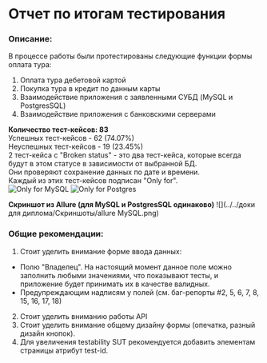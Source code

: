 # Отчет по итогам тестирования
### Описание:
В процессе работы были протестированы следующие функции формы оплата тура:
1. Оплата тура дебетовой картой
2. Покупка тура в кредит по данным карты
3. Взаимодействие приложения с заявленными СУБД (MySQL и PostgresSQL)
4. Взаимодействие приложения с банковскими серверами 

**Количество тест-кейсов: 83<br/>**
Успешных тест-кейсов - 62 (74.07%)<br/>
Неуспешных тест-кейсов - 19 (23.45%) <br/>
2 тест-кейса с "Broken status" - это два тест-кейса, которые всегда будут в этом статусе в зависимости от выбранной БД.<br/>
Они проверяют сохранение данных по дате и времени. <br/>
Каждый из этих тест-кейсов подписан "Only for".<br/>
![Only for MySQL](https://user-images.githubusercontent.com/103326791/225156084-8c0efb13-aeff-41be-99ff-4420a948e699.png)
![Only for Postgres](https://user-images.githubusercontent.com/103326791/225156099-039bcf0a-10a0-4e04-a6e5-65f614d61d70.png)


**Скриншот из Allure (для MySQL и PostgresSQL одинаково)**
![](../../доки для диплома/Cкриншоты/allure MySQL.png)

### Общие рекомендации:
1. Стоит уделить внимание форме ввода данных:
- Полю "Владелец". На настоящий момент данное поле можно заполнить любыми значениями, что показывают тесты, и приложение будет принимать их в качестве валидных.
- Предупреждающим надписям у полей (см. баг-репорты #2, 5, 6, 7, 8, 15, 16, 17, 18)
2. Стоит уделить вниманию работы API
3. Стоит уделить внимание общему дизайну формы (опечатка, разный дизайн кнопок).
4. Для увеличения testability SUT рекомендуется добавить элементам страницы атрибут test-id.
